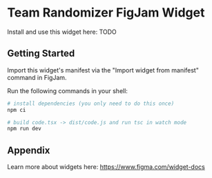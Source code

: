 # Team Randomizer FigJam Widget

Install and use this widget here: TODO

## Getting Started

Import this widget's manifest via the "Import widget from manifest" command in FigJam.

Run the following commands in your shell:

```bash
# install dependencies (you only need to do this once)
npm ci

# build code.tsx -> dist/code.js and run tsc in watch mode
npm run dev
```

## Appendix

Learn more about widgets here:
https://www.figma.com/widget-docs
